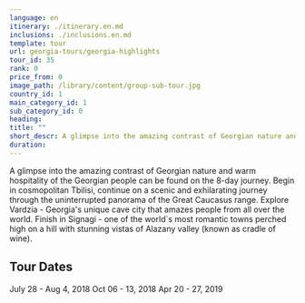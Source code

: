 ```yaml
---
language: en
itinerary: ./itinerary.en.md
inclusions: ./inclusions.en.md
template: tour
url: georgia-tours/georgia-highlights
tour_id: 35
rank: 0
price_from: 0
image_path: /library/content/group-sub-tour.jpg
country_id: 1
main_category_id: 1
sub_category_id: 0
heading: 
title: ""
short_descr: A glimpse into the amazing contrast of Georgian nature and warm hospitality of the Georgian people can be found on the 8-day journey. Begin in cosmopolitan Tbilisi, continue on a scenic and
duration: 
---
```

A glimpse into the amazing contrast of Georgian nature and warm hospitality of the
Georgian people can be found on the 8\-day journey. Begin in cosmopolitan Tbilisi,
continue on a scenic and exhilarating journey through the uninterrupted panorama
of the Great Caucasus range. Explore Vardzia \- Georgia's unique cave city that
amazes people from all over the world. Finish in Signagi \- one of the world\`s
most romantic towns perched high on a hill with stunning vistas of Alazany valley
(known as cradle of wine).

Tour Dates 
-----------


July 28 \- Aug 4, 2018
Oct 06 \- 13, 2018
Apr 20 \- 27, 2019